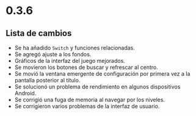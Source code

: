 # 0.3.6

## Lista de cambios

- Se ha añadido `Switch` y funciones relacionadas.
- Se agregó ajuste a los fondos.
- Gráficos de la interfaz del juego mejorados.
- Se movieron los botones de buscar y refrescar al centro.
- Se movió la ventana emergente de configuración por primera vez a la pantalla posterior al título.
- Se solucionó un problema de rendimiento en algunos dispositivos Android.
- Se corrigió una fuga de memoria al navegar por los niveles.
- Se corrigieron varios problemas de la interfaz de usuario.
